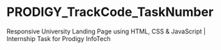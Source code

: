 # PRODIGY_TrackCode_TaskNumber
Responsive University Landing Page using HTML, CSS &amp; JavaScript | Internship Task for Prodigy InfoTech
